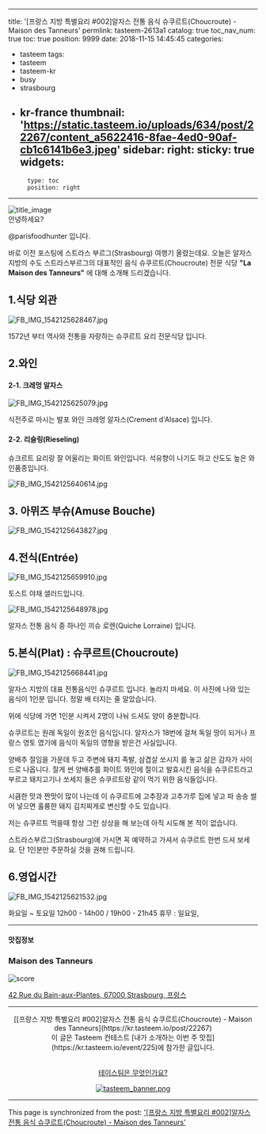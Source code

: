 
---
title: '[프랑스 지방 특별요리 #002]알자스 전통 음식 슈쿠르트(Choucroute) - Maison des Tanneurs'
permlink: tasteem-2613a1
catalog: true
toc_nav_num: true
toc: true
position: 9999
date: 2018-11-15 14:45:45
categories:
- tasteem
tags:
- tasteem
- tasteem-kr
- busy
- strasbourg
- kr-france
thumbnail: 'https://static.tasteem.io/uploads/634/post/22267/content_a5622416-8fae-4ed0-90af-cb1c6141b6e3.jpeg'
sidebar:
    right:
        sticky: true
widgets:
    -
        type: toc
        position: right
---


![title_image](https://static.tasteem.io/uploads/634/post/22267/content_a5622416-8fae-4ed0-90af-cb1c6141b6e3.jpeg)
<br/>
안녕하세요?

@parisfoodhunter 입니다.

바로 이전 포스팅에 스트라스 부르그(Strasbourg) 여행기 올렸는데요. 오늘은 알자스 지방의 수도 스트라스부르그의 대표적인 음식 슈쿠르트(Choucroute) 전문 식당 **"La Maison des Tanneurs"** 에 대해 소개해 드리겠습니다. 

## 1.식당 외관


![FB_IMG_1542125628467.jpg](https://static.tasteem.io/uploads/image/image/106171/a7f07eaa-6f32-41e7-a7a1-0e00aadf1c69.jpeg)


1572년 부터 역사와 전통을 자랑하는 슈쿠르트 요리 전문식당 입니다.

## 2.와인

#### 2-1. 크레멍 알자스

![FB_IMG_1542125625079.jpg](https://static.tasteem.io/uploads/image/image/106174/4086b691-5b10-4d08-89b7-506691b2aa59.jpeg)

식전주로 마시는 발포 와인 크레멍 알자스(Crement d'Alsace) 입니다.

#### 2-2. 리슬링(Rieseling)

슈크르트 요리랑 잘 어울리는 화이트 와인입니다. 석유향이 나기도 하고 산도도 높은 와인품종입니다.


![FB_IMG_1542125640614.jpg](https://static.tasteem.io/uploads/image/image/106179/4086b691-5b10-4d08-89b7-506691b2aa59.jpeg)

## 3. 아뮈즈 부슈(Amuse Bouche)


![FB_IMG_1542125643827.jpg](https://static.tasteem.io/uploads/image/image/106183/4086b691-5b10-4d08-89b7-506691b2aa59.jpeg)

## 4.전식(Entrée)


![FB_IMG_1542125659910.jpg](https://static.tasteem.io/uploads/image/image/106184/a7f07eaa-6f32-41e7-a7a1-0e00aadf1c69.jpeg)

토스트 야채 샐러드입니다.


![FB_IMG_1542125648978.jpg](https://static.tasteem.io/uploads/image/image/106185/a7f07eaa-6f32-41e7-a7a1-0e00aadf1c69.jpeg)

알자스 전통 음식 중 하나인 끼슈 로렌(Quiche Lorraine) 입니다.

## 5.본식(Plat) : 슈쿠르트(Choucroute)


![FB_IMG_1542125668441.jpg](https://static.tasteem.io/uploads/image/image/106186/4086b691-5b10-4d08-89b7-506691b2aa59.jpeg)

알자스 지방의 대표 전통음식인 슈쿠르트 입니다.
놀라지 마세요. 이 사진에 나와 있는 음식이 1인분 입니다. 정말 배 터지는 줄 알았습니다.

위에 식당에 가면 1인분 시켜서 2명이 나눠 드셔도 양이 충분합니다.

슈쿠르트는 원래 독일이 원조인 음식입니다. 알자스가 18번에 걸쳐 독일 땅이 되거나 프랑스 영토 였기에 음식이 독일의 영향을 받은건 사실입니다.

양배추 절임을 가운데 두고 주변에 돼지 족발, 삼겹살 쏘시지 를 놓고 삶은 감자가 사이드로 나옵니다. 
잘게 썬 양배추를 화이트 와인에 절이고 발효시킨 음식을 슈쿠르트라고 부르고 돼지고기나 쏘세지 들은 슈쿠르트랑 같이 먹기 위한 음식들입니다.

시큼한 맛과 짠맛이 많이 나는데 이 슈쿠르트에 고추장과 고추가루 집에 넣고 파 송송 썰어 넣으면 훌륭한 돼지 김치찌게로 변신할 수도 있습니다.

저는 슈쿠르트 먹을때 항상 그런 상상을 해 보는데 아직 시도해 본 적이 없습니다.

스트라스부르그(Strasbourg)에 가시면 꼭 예약하고 가셔서 슈쿠르트 한번 드셔 보세요. 단 1인분만 주문하실 것을 권해 드립니다.

## 6.영업시간


![FB_IMG_1542125621532.jpg](https://static.tasteem.io/uploads/image/image/106187/a7f07eaa-6f32-41e7-a7a1-0e00aadf1c69.jpeg)

화요일 ~ 토요일  12h00 - 14h00 / 19h00 - 21h45
휴무 : 일요일, 



---------------------
#### 맛집정보
### Maison des Tanneurs
![score](https://static.tasteem.io/images/steem/2Crowns.png)

[42 Rue du Bain-aux-Plantes, 67000 Strasbourg, 프랑스](https://kr.tasteem.io/post/22267#map)

-----------------------------------------
<center>[[프랑스 지방 특별요리 #002]알자스 전통 음식 슈쿠르트(Choucroute) - Maison des Tanneurs](https://kr.tasteem.io/post/22267)
<br/>이 글은 Tasteem 컨테스트
 [내가 소개하는  이번 주 맛집](https://kr.tasteem.io/event/225)에 참가한 글입니다.

<br/>[테이스팀은 무엇인가요?](https://kr.tasteem.io/about)

[![tasteem_banner.png](https://static.tasteem.io/images/tasteem_banner_v3.png)](https://kr.tasteem.io)</center>

- - -

This page is synchronized from the post: ['[프랑스 지방 특별요리 #002]알자스 전통 음식 슈쿠르트(Choucroute) - Maison des Tanneurs'](https://steemit.com/@parisfoodhunter/tasteem-2613a1)
